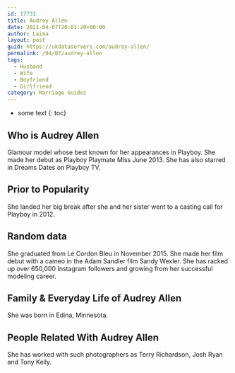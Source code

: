 ```yaml
---
id: 17731
title: Audrey Allen
date: 2021-04-07T20:01:20+00:00
author: Laima
layout: post
guid: https://ukdataservers.com/audrey-allen/
permalink: /04/07/audrey-allen
tags:
  - Husband
  - Wife
  - Boyfriend
  - Girlfriend
category: Marriage Guides
---
```


* some text
{: toc}


## Who is Audrey Allen
                  
                  
                  
Glamour model whose best known for her appearances in Playboy. She made her debut as Playboy Playmate Miss June 2013. She has also starred in Dreams Dates on Playboy TV.
                  
              
            
              
            
                
                
                
## Prior to Popularity
                  
                  
                  
She landed her big break after she and her sister went to a casting call for Playboy in 2012.
                  
              
            
              
            
                
                
                
## Random data
                  
                  
                  
She graduated from Le Cordon Bleu in November 2015. She made her film debut with a cameo in the Adam Sandler film Sandy Wexler. She has racked up over 650,000 Instagram followers and growing from her successful modeling career. 
                  
              
            
              
            
                
                
                
## Family & Everyday Life of Audrey Allen
                  
                  
                  
She was born in Edina, Minnesota.
                  
              
            
              
            
                
                
                
## People Related With Audrey Allen
                  
                  
                  
She has worked with such photographers as Terry Richardson, Josh Ryan and Tony Kelly.
                  
              
            
              
            
                
              
            
              
              
            
            
              
            
          
          
          